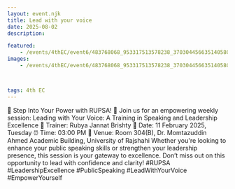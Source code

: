 ```yaml
---
layout: event.njk
title: Lead with your voice
date: 2025-08-02
description: 

featured:
    - /events/4thEC/event6/483768068_953317513578238_3703044566351405801_n.jpg
images:
    - /events/4thEC/event6/483768068_953317513578238_3703044566351405801_n.jpg



tags: 4th EC
---
```

🎤 Step Into Your Power with RUPSA! 🎤
Join us for an empowering weekly session:
Leading with Your Voice: A Training in Speaking and Leadership Excellence
📌 Trainer: Rubya Jannat Brishty
📅 Date: 11 February 2025, Tuesday
⏰ Time: 03:00 PM
📍 Venue: Room 304(B), Dr. Momtazuddin Ahmed Academic Building, University of Rajshahi
Whether you're looking to enhance your public speaking skills or strengthen your leadership presence, this session is your gateway to excellence. 
Don’t miss out on this opportunity to lead with confidence and clarity!
#RUPSA #LeadershipExcellence #PublicSpeaking #LeadWithYourVoice #EmpowerYourself